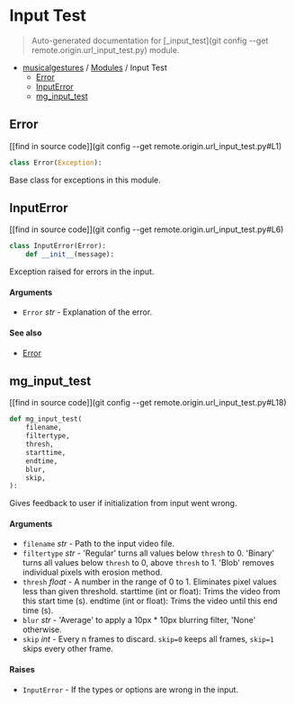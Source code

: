 # Input Test

> Auto-generated documentation for [_input_test](git config --get remote.origin.url_input_test.py) module.

- [musicalgestures](README.md#musicalgestures-index) / [Modules](MODULES.md#musicalgestures-modules) / Input Test
    - [Error](#error)
    - [InputError](#inputerror)
    - [mg_input_test](#mg_input_test)

## Error

[[find in source code]](git config --get remote.origin.url_input_test.py#L1)

```python
class Error(Exception):
```

Base class for exceptions in this module.

## InputError

[[find in source code]](git config --get remote.origin.url_input_test.py#L6)

```python
class InputError(Error):
    def __init__(message):
```

Exception raised for errors in the input.

#### Arguments

- `Error` *str* - Explanation of the error.

#### See also

- [Error](#error)

## mg_input_test

[[find in source code]](git config --get remote.origin.url_input_test.py#L18)

```python
def mg_input_test(
    filename,
    filtertype,
    thresh,
    starttime,
    endtime,
    blur,
    skip,
):
```

Gives feedback to user if initialization from input went wrong.

#### Arguments

- `filename` *str* - Path to the input video file.
- `filtertype` *str* - 'Regular' turns all values below `thresh` to 0. 'Binary' turns all values below `thresh` to 0, above `thresh` to 1. 'Blob' removes individual pixels with erosion method.
- `thresh` *float* - A number in the range of 0 to 1. Eliminates pixel values less than given threshold.
starttime (int or float): Trims the video from this start time (s).
endtime (int or float): Trims the video until this end time (s).
- `blur` *str* - 'Average' to apply a 10px * 10px blurring filter, 'None' otherwise.
- `skip` *int* - Every n frames to discard. `skip=0` keeps all frames, `skip=1` skips every other frame.

#### Raises

- `InputError` - If the types or options are wrong in the input.
